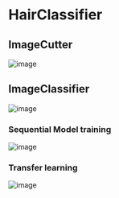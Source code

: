 # HairClassifier

## ImageCutter

![image](https://github.com/HSE-hairdressers/HairClassifier/assets/54005825/fe60217a-6cd7-4eef-8f59-ddcdee4fa38c)

## ImageClassifier

![image](https://github.com/HSE-hairdressers/HairClassifier/assets/54005825/05d88336-bbbc-4dc1-8d98-469409ae6307)


### Sequential Model training
![image](https://github.com/HSE-hairdressers/HairClassifier/assets/54005825/41a1dabf-d10c-43cb-a7df-4a102be710a5)

### Transfer learning
![image](https://github.com/HSE-hairdressers/HairClassifier/assets/54005825/215a5dcd-6089-4a58-ae8e-776a4b960ea9)
